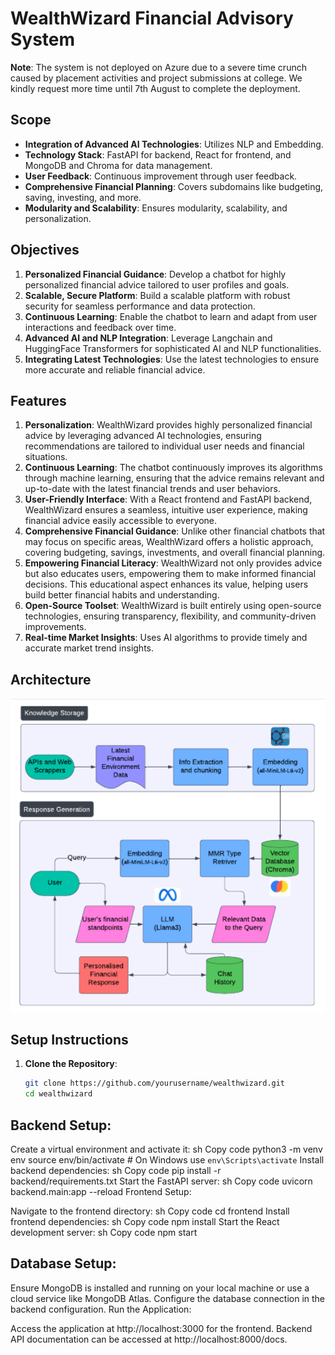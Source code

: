 # WealthWizard Financial Advisory System

**Note**: The system is not deployed on Azure due to a severe time crunch caused by placement activities and project submissions at college. We kindly request more time until 7th August to complete the deployment.

## Scope
- **Integration of Advanced AI Technologies**: Utilizes NLP and Embedding.
- **Technology Stack**: FastAPI for backend, React for frontend, and MongoDB and Chroma for data management.
- **User Feedback**: Continuous improvement through user feedback.
- **Comprehensive Financial Planning**: Covers subdomains like budgeting, saving, investing, and more.
- **Modularity and Scalability**: Ensures modularity, scalability, and personalization.

## Objectives
1. **Personalized Financial Guidance**: Develop a chatbot for highly personalized financial advice tailored to user profiles and goals.
2. **Scalable, Secure Platform**: Build a scalable platform with robust security for seamless performance and data protection.
3. **Continuous Learning**: Enable the chatbot to learn and adapt from user interactions and feedback over time.
4. **Advanced AI and NLP Integration**: Leverage Langchain and HuggingFace Transformers for sophisticated AI and NLP functionalities.
5. **Integrating Latest Technologies**: Use the latest technologies to ensure more accurate and reliable financial advice.

## Features
1. **Personalization**: WealthWizard provides highly personalized financial advice by leveraging advanced AI technologies, ensuring recommendations are tailored to individual user needs and financial situations.
2. **Continuous Learning**: The chatbot continuously improves its algorithms through machine learning, ensuring that the advice remains relevant and up-to-date with the latest financial trends and user behaviors.
3. **User-Friendly Interface**: With a React frontend and FastAPI backend, WealthWizard ensures a seamless, intuitive user experience, making financial advice easily accessible to everyone.
4. **Comprehensive Financial Guidance**: Unlike other financial chatbots that may focus on specific areas, WealthWizard offers a holistic approach, covering budgeting, savings, investments, and overall financial planning.
5. **Empowering Financial Literacy**: WealthWizard not only provides advice but also educates users, empowering them to make informed financial decisions. This educational aspect enhances its value, helping users build better financial habits and understanding.
6. **Open-Source Toolset**: WealthWizard is built entirely using open-source technologies, ensuring transparency, flexibility, and community-driven improvements.
7. **Real-time Market Insights**: Uses AI algorithms to provide timely and accurate market trend insights.

## Architecture
![System Architecture](https://github.com/Aakashdeep-Srivastava/Financial_Advisory/blob/main/Architecture.PNG)

## Setup Instructions
1. **Clone the Repository**:
   ```sh
   git clone https://github.com/yourusername/wealthwizard.git
   cd wealthwizard

## Backend Setup:

Create a virtual environment and activate it:
sh
Copy code
python3 -m venv env
source env/bin/activate  # On Windows use `env\Scripts\activate`
Install backend dependencies:
sh
Copy code
pip install -r backend/requirements.txt
Start the FastAPI server:
sh
Copy code
uvicorn backend.main:app --reload
Frontend Setup:

Navigate to the frontend directory:
sh
Copy code
cd frontend
Install frontend dependencies:
sh
Copy code
npm install
Start the React development server:
sh
Copy code
npm start

## Database Setup:

Ensure MongoDB is installed and running on your local machine or use a cloud service like MongoDB Atlas.
Configure the database connection in the backend configuration.
Run the Application:

Access the application at http://localhost:3000 for the frontend.
Backend API documentation can be accessed at http://localhost:8000/docs.
